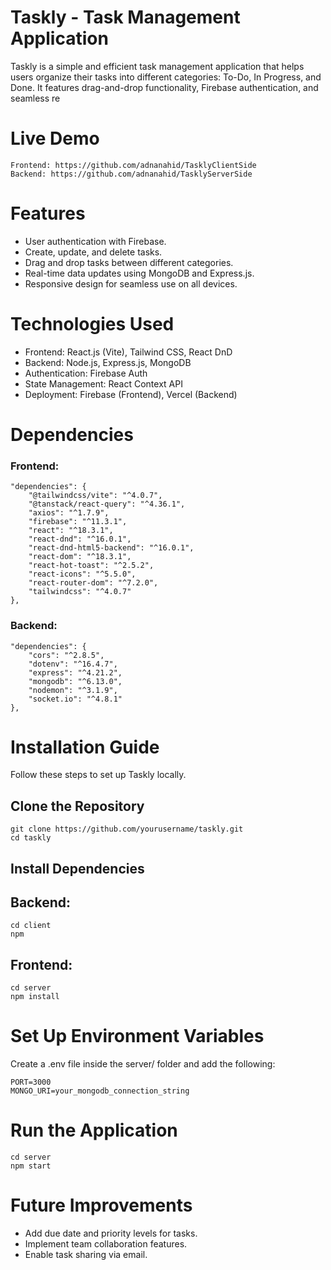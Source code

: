 # Taskly - Task Management Application
Taskly is a simple and efficient task management application that helps users organize their tasks into different categories: To-Do, In Progress, and Done. It features drag-and-drop functionality, Firebase authentication, and seamless re

# Live Demo
    Frontend: https://github.com/adnanahid/TasklyClientSide
    Backend: https://github.com/adnanahid/TasklyServerSide

# Features
- User authentication with Firebase.
- Create, update, and delete tasks.
- Drag and drop tasks between different categories.
- Real-time data updates using MongoDB and Express.js.
- Responsive design for seamless use on all devices.


# Technologies Used

- Frontend: React.js (Vite), Tailwind CSS, React DnD
- Backend: Node.js, Express.js, MongoDB
- Authentication: Firebase Auth
- State Management: React Context API
- Deployment: Firebase (Frontend), Vercel (Backend)

# Dependencies   

### Frontend:

    "dependencies": {
        "@tailwindcss/vite": "^4.0.7",
        "@tanstack/react-query": "^4.36.1",
        "axios": "^1.7.9",
        "firebase": "^11.3.1",
        "react": "^18.3.1",
        "react-dnd": "^16.0.1",
        "react-dnd-html5-backend": "^16.0.1",
        "react-dom": "^18.3.1",
        "react-hot-toast": "^2.5.2",
        "react-icons": "^5.5.0",
        "react-router-dom": "^7.2.0",
        "tailwindcss": "^4.0.7"
    },

### Backend: 

    "dependencies": {
        "cors": "^2.8.5",
        "dotenv": "^16.4.7",
        "express": "^4.21.2",
        "mongodb": "^6.13.0",
        "nodemon": "^3.1.9",
        "socket.io": "^4.8.1"
    },

 # Installation Guide

Follow these steps to set up Taskly locally.   

## Clone the Repository
    git clone https://github.com/yourusername/taskly.git
    cd taskly

## Install Dependencies
## Backend:
    cd client
    npm 
    
## Frontend:
    cd server
    npm install    

# Set Up Environment Variables
Create a .env file inside the server/ folder and add the following:

    PORT=3000
    MONGO_URI=your_mongodb_connection_string   

# Run the Application    
    cd server
    npm start

# Future Improvements

- Add due date and priority levels for tasks.
- Implement team collaboration features.
- Enable task sharing via email.    